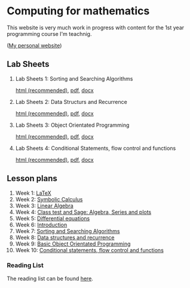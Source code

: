 # Computing for mathematics

This website is very much work in progress with content for the 1st year programming course I'm teachnig.

([My personal website](www.vincent-knight.com))
                 


## Lab Sheets

1. Lab Sheets 1:  Sorting and Searching Algorithms

	[html (recommended)](./LabSheets/Week_04.html), [pdf](./LabSheets/Week_04.pdf), [docx](./LabSheets/Week_04.docx)

2. Lab Sheets 2:  Data Structurs and Recurrence

	[html (recommended)](./LabSheets/Week_03.html), [pdf](./LabSheets/Week_03.pdf), [docx](./LabSheets/Week_03.docx)

3. Lab Sheets 3:  Object Orientated Programming

	[html (recommended)](./LabSheets/Week_05.html), [pdf](./LabSheets/Week_05.pdf), [docx](./LabSheets/Week_05.docx)

4. Lab Sheets 4: Conditional Statements, flow control and functions

	[html (recommended)](./LabSheets/Week_02.html), [pdf](./LabSheets/Week_02.pdf), [docx](./LabSheets/Week_02.docx)

## Lesson plans
1. Week 1: [ LaTeX](./Lesson_Plans/Week_01.html)
2. Week 2: [ Symbolic Calculus](./Lesson_Plans/Week_02.html)
3. Week 3: [ Linear Algebra](./Lesson_Plans/Week_03.html)
4. Week 4: [ Class test and Sage: Algebra, Series and plots](./Lesson_Plans/Week_04.html)
5. Week 5: [ Differential equations](./Lesson_Plans/Week_05.html)
6. Week 6: [ Introduction](./Lesson_Plans/Week_06.html)
7. Week 7: [ Sorting and Searching Algorithms](./Lesson_Plans/Week_07.html)
8. Week 8: [ Data structures and recurrence](./Lesson_Plans/Week_08.html)
9. Week 9: [ Basic Object Orientated Programming](./Lesson_Plans/Week_09.html)
10. Week 10: [ Conditional statements, flow control and functions](./Lesson_Plans/Week_10.html)


### Reading List

The reading list can be found [here](./readinglist.html).

<script type="text/javascript">

  var _gaq = _gaq || [];
  _gaq.push(['_setAccount', 'UA-38016329-2']);
  _gaq.push(['_setDomainName', 'github.com']);
  _gaq.push(['_setAllowLinker', true]);
  _gaq.push(['_trackPageview']);

  (function() {
    var ga = document.createElement('script'); ga.type = 'text/javascript'; ga.async = true;
    ga.src = ('https:' == document.location.protocol ? 'https://ssl' : 'http://www') + '.google-analytics.com/ga.js';
    var s = document.getElementsByTagName('script')[0]; s.parentNode.insertBefore(ga, s);
  })();

</script>
                 